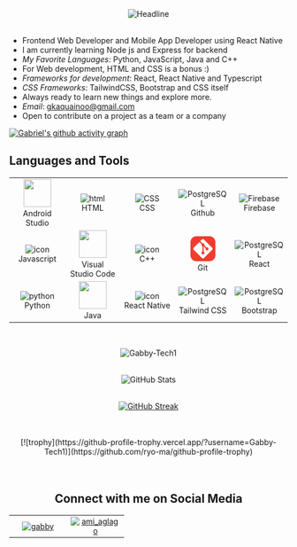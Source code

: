 <div align="center">
  <img src="https://readme-typing-svg.herokuapp.com?color=355e3b&size=36&font=roboto&center=true&vCenter=true&width=800&height=50&lines=Junior+Software+Engineer;UX+Designer;Problem+Solver;Graphic+Designer" alt="Headline" />
</div>

<br>

- Frontend Web Developer and Mobile App Developer using React Native
- I am currently learning Node js and Express for backend
- *My Favorite Languages*: Python, JavaScript, Java and C++
- For Web development, HTML and CSS is a bonus :)
- *Frameworks for development*: React, React Native and Typescript
- *CSS Frameworks*: TailwindCSS, Bootstrap and CSS itself
- Always ready to learn new things and explore more.
- *Email*: gkaquainoo@gmail.com
- Open to contribute on a project as a team or a company

 [![Gabriel's github activity graph](https://github-readme-activity-graph.vercel.app/graph?username=Gabby-Tech1&bg_color=ffffff&color=00eeff&line=21fc0d&point=000000&area=true&hide_border=true)](https://github.com/Gabby-Tech1/)

## Languages and Tools
<!-- Languages table -->
<table align="center">
      <!-- Row 1 -->
   <tr>
      <!-- Column 1 -->
      <td align="center" width="90">
         <img src="https://upload.wikimedia.org/wikipedia/commons/thumb/e/e3/Android_Studio_Icon_%282014-2019%29.svg/1200px-Android_Studio_Icon_%282014-2019%29.svg.png" width="50" height="50"/>
         <br>Android Studio
      </td>
      <!-- Column 2 -->
      <td align="center" width="90">
         <img src="https://upload.wikimedia.org/wikipedia/commons/thumb/3/38/HTML5_Badge.svg/1200px-HTML5_Badge.svg.png" alt="html" width="50" height="50"/>
         <br>HTML
      </td>
      <!-- Column 3 -->
     <td align="center" width="90">
         <img src="https://upload.wikimedia.org/wikipedia/commons/thumb/6/62/CSS3_logo.svg/800px-CSS3_logo.svg.png" alt="CSS" border="0" width="50" height="50">
         <br>CSS
      </td>
     <!-- Column 4 -->
      <td align="center" width="90">
         <img src="https://www.vectorlogo.zone/logos/github/github-icon.svg" width="45" height="45" alt="PostgreSQL" />
      <br>Github
      </td>
     <!-- Column 5 -->
      <td align="center" width="90">
         <img src="https://cdn.freebiesupply.com/logos/thumbs/1x/firebase-1-logo.png" width="45" height="45" alt="Firebase" />
      <br>Firebase
      </td>
   </tr>   
  <!-- Row 2-->
   <tr>
      <!-- Column 1 -->
      <td align="center" width="90">
         <img src="https://techstack-generator.vercel.app/js-icon.svg" alt="icon" width="45" height="45" />
      <br>Javascript
      </td>
      <!-- Column 2 -->
      <td align="center" width="90">
         <img src="https://upload.wikimedia.org/wikipedia/commons/thumb/9/9a/Visual_Studio_Code_1.35_icon.svg/2048px-Visual_Studio_Code_1.35_icon.svg.png" width="50" height="50"/>
         <br>Visual Studio Code
      </td>
      <!-- Column 3 -->
      <td align="center" width="90">
         <img src="https://cdn.freebiesupply.com/logos/thumbs/1x/c-logo.png" alt="icon" width="45" height="45" />
      <br>C++
      </td>
     <!-- Column 4 -->
      <td align="center" width="90">
         <img src="https://raw.githubusercontent.com/tandpfun/skill-icons/59059d9d1a2c092696dc66e00931cc1181a4ce1f/icons/Git.svg" width="45" height="45" alt="PostgreSQL" />
      <br>Git
      </td>
     <!-- Column 5 -->
      <td align="center" width="90">
         <img src="https://cdn.freebiesupply.com/logos/large/2x/react-1-logo-png-transparent.png" width="45" height="45" alt="PostgreSQL" />
      <br>React
      </td>
   </tr>
   <tr>
      <!-- Column 1 -->
      <td align="center" width="90">
         <img src="https://cdn.freebiesupply.com/logos/thumbs/1x/python-3-logo.png" alt="python" width="65" height="65" />
      <br>Python
      </td>
      <!-- Column 2 -->
      <td align="center" width="90">
         <img src="https://cdn.freebiesupply.com/logos/thumbs/1x/java-logo.png" width="50" height="50"/>
         <br>Java
      </td>
      <!-- Column 3 -->
      <td align="center" width="90">
         <img src="https://www.appcoda.com/wp-content/uploads/2015/04/react-native.png" alt="icon" width="45" height="45" />
      <br>React Native
      </td>
     <!-- Column 4 -->
      <td align="center" width="90">
         <img src="https://mythinkpond.com/img/logo/tailwindcss-logo.png" width="45" height="45" alt="PostgreSQL" />
      <br>Tailwind CSS
      </td>
     <!-- Column 5 -->
      <td align="center" width="90">
         <img src="https://them.es/starter-bootstrap/wp-content/uploads/sites/7/2021/05/bootstrap-logo-300x239.png" width="45" height="45" alt="PostgreSQL" />
      <br>Bootstrap
      </td>
   </tr> 
</table>

<br>
<p align="center">
   <img align="center" src="https://github-readme-stats.vercel.app/api/top-langs?username=Gabby-Tech1&show_icons=true&locale=en&layout=compact" alt="Gabby-Tech1" />
</p>

<br>

<div align="center">
    <img src="https://github-readme-stats.vercel.app/api?username=Gabby-Tech1&show_icons=true" alt="GitHub Stats" />
</div>
<br>

<div align="center">
  
  [![GitHub Streak](https://streak-stats.demolab.com/?user=Gabby-Tech1)](https://git.io/streak-stats)
</div>
<br><br>

<div align="center">
  [![trophy](https://github-profile-trophy.vercel.app/?username=Gabby-Tech1)](https://github.com/ryo-ma/github-profile-trophy)
</div>
<br><br>

<h2 align="center"> Connect with me on Social Media </h2>
<table align="center">
   <tr>
      <td align="center" width="90">
         <a href="https://wa.me/233591071237?text=Hello%20Gabriel," target="blank"><img align="center" src="https://raw.githubusercontent.com/rahuldkjain/github-profile-readme-generator/master/src/images/icons/Social/whatsapp.svg" alt="gabby" height="30" width="40" /></a>
      </td>
      <td align="center" width="90">
         <a href="https://www.linkedin.com/in/gabriel-kwame-addo-quainoo-3b0960297" target="blank"><img align="center" src="https://raw.githubusercontent.com/rahuldkjain/github-profile-readme-generator/master/src/images/icons/Social/linked-in-alt.svg" alt="ami_aglago" height="30" width="40" /></a>
      </td>
   </tr>
</table>
